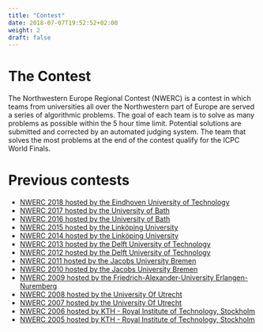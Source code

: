 ```yaml
---
title: "Contest"
date: 2018-07-07T19:52:52+02:00
weight: 2
draft: false
---
```

# The Contest
The Northwestern Europe Regional Contest (NWERC) is a contest in which teams from universities all over the Northwestern part of Europe are served a series of algorithmic problems. The goal of each team is to solve as many problems as possible within the 5 hour time limit. Potential solutions are submitted and corrected by an automated judging system. The team that solves the most problems at the end of the contest qualify for the ICPC World Finals.

# Previous contests
* <a href="http://2018.nwerc.eu/">NWERC 2018 hosted by the Eindhoven University of Technology</a>
* <a href="http://2017.nwerc.eu/">NWERC 2017 hosted by the University of Bath</a>
* <a href="http://2016.nwerc.eu/">NWERC 2016 hosted by the University of Bath</a>
* <a href="http://2015.nwerc.eu/">NWERC 2015 hosted by the Linköping University</a>
* <a href="http://2014.nwerc.eu/">NWERC 2014 hosted by the Linköping University</a>
* <a href="http://2013.nwerc.eu/">NWERC 2013 hosted by the Delft University of Technology</a>
* <a href="http://2012.nwerc.eu/">NWERC 2012 hosted by the Delft University of Technology</a>
* <a href="http://2011.nwerc.eu/">NWERC 2011 hosted by the Jacobs University Bremen</a>
* <a href="http://2010.nwerc.eu/">NWERC 2010 hosted by the Jacobs University Bremen</a>
* <a href="http://2009.nwerc.eu/">NWERC 2009 hosted by the Friedrich-Alexander-University Erlangen-Nuremberg</a>
* <a href="http://2008.nwerc.eu/">NWERC 2008 hosted by the University Of Utrecht</a>
* <a href="http://2007.nwerc.eu/">NWERC 2007 hosted by the University Of Utrecht</a>
* <a href="http://www.csc.kth.se/contest/nwerc/2006/">NWERC 2006 hosted by KTH - Royal Institute of Technology, Stockholm</a>
* <a href="http://www.csc.kth.se/contest/nwerc/2005/">NWERC 2005 hosted by KTH - Royal Institute of Technology, Stockholm</a>